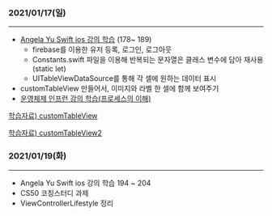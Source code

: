 ### 2021/01/17(일)
---


- [Angela Yu Swift ios 강의 학습](https://www.udemy.com/course/ios-13-app-development-bootcamp/) (178~ 189)
    - firebase를 이용한 유저 등록, 로그인, 로그아웃 
    - Constants.swift 파일을 이용해 반복되는 문자열은 클래스 변수에 담아 재사용(static let)
    - UITableViewDataSource를 통해 각 셀에 원하는 데이터 표시
- customTableView 만들어서, 이미지와 라벨 한 셀에 함께 보여주기
- [운영체제 인프런 강의 학습(프로세스의 이해)](https://www.inflearn.com/course/%EC%9A%B4%EC%98%81%EC%B2%B4%EC%A0%9C-%EA%B3%B5%EB%A3%A1%EC%B1%85-%EC%A0%84%EA%B3%B5%EA%B0%95%EC%9D%98/)

[학습자료) customTableView](https://yucaroll.tistory.com/3)

[학습자료) customTableView2](https://stackoverflow.com/questions/24170922/creating-custom-tableview-cells-in-swift/36426858#36426858)


### 2021/01/19(화)
---
- Angela Yu Swift ios 강의 학습 194 ~ 204
- CS50 코칭스터디 과제
- ViewControllerLifestyle 정리